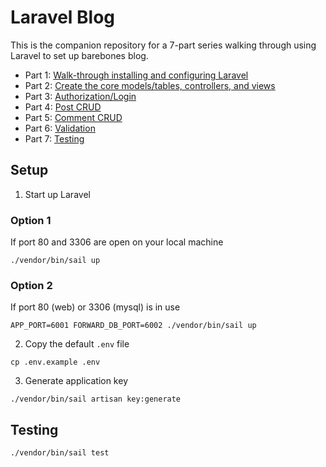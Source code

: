 # Laravel Blog

This is the companion repository for a 7-part series walking through using Laravel to set up barebones blog.

- Part 1: [Walk-through installing and configuring Laravel](https://www.levijackson.xyz/posts/create-a-laravel-8-blog-part-1-setup/)
- Part 2: [Create the core models/tables, controllers, and views](https://www.levijackson.xyz/posts/create-a-laravel-8-blog-part-2-scaffolding/)
- Part 3: [Authorization/Login](https://www.levijackson.xyz/posts/create-a-laravel-8-blog-part-3-authentication/)
- Part 4: [Post CRUD](https://www.levijackson.xyz/posts/create-a-laravel-8-blog-part-4-post-crud/)
- Part 5: [Comment CRUD](https://www.levijackson.xyz/posts/create-a-laravel-8-blog-part-5-comment-crud/)
- Part 6: [Validation ](https://www.levijackson.xyz/posts/create-a-laravel-8-blog-part-6-validation/)
- Part 7: [Testing](https://www.levijackson.xyz/posts/create-a-laravel-8-blog-part-7-testing/)


## Setup
1) Start up Laravel
### Option 1
If port 80 and 3306 are open on your local machine
```
./vendor/bin/sail up
```

### Option 2
If port 80 (web) or 3306 (mysql) is in use

```
APP_PORT=6001 FORWARD_DB_PORT=6002 ./vendor/bin/sail up
```

2) Copy the default `.env` file
```
cp .env.example .env
```

3) Generate application key
```
./vendor/bin/sail artisan key:generate
```


## Testing
```
./vendor/bin/sail test
```